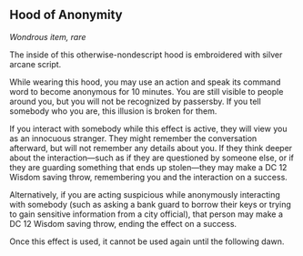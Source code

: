 ## Hood of Anonymity
*Wondrous item, rare*

The inside of this otherwise-nondescript hood is embroidered with silver arcane script.

While wearing this hood, you may use an action and speak its command word to become anonymous for 10 minutes. You are still visible to people around you, but you will not be recognized by passersby. If you tell somebody who you are, this illusion is broken for them.

If you interact with somebody while this effect is active, they will view you as an innocuous stranger. They might remember the conversation afterward, but will not remember any details about you. If they think deeper about the interaction—such as if they are questioned by someone else, or if they are guarding something that ends up stolen—they may make a DC 12 Wisdom saving throw, remembering you and the interaction on a success.

Alternatively, if you are acting suspicious while anonymously interacting with somebody (such as asking a bank guard to borrow their keys or trying to gain sensitive information from a city official), that person may make a DC 12 Wisdom saving throw, ending the effect on a success.

Once this effect is used, it cannot be used again until the following dawn.
